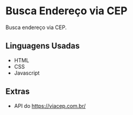 # Busca Endereço via CEP
Busca endereço via CEP.

## Linguagens Usadas
+ HTML
+ CSS
+ Javascript

## Extras
+ API do <https://viacep.com.br/>
